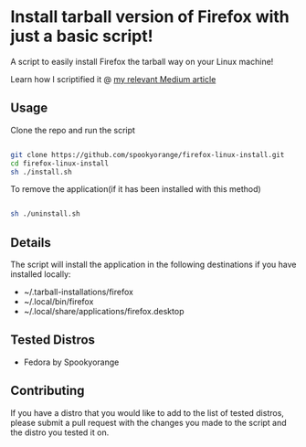 # Install tarball version of Firefox with just a basic script!

A script to easily install Firefox the tarball way on your Linux machine!

Learn how I scriptified it @ [my relevant Medium article](https://medium.com/@spookyorange/scriptifying-stuff-installation-for-tarball-of-mozilla-firefox-on-linux-4c10cd352265)

## Usage

Clone the repo and run the script
```bash

git clone https://github.com/spookyorange/firefox-linux-install.git
cd firefox-linux-install
sh ./install.sh

```

To remove the application(if it has been installed with this method)
```bash

sh ./uninstall.sh

```

## Details

The script will install the application in the following destinations if you have installed locally:

- ~/.tarball-installations/firefox
- ~/.local/bin/firefox
- ~/.local/share/applications/firefox.desktop

## Tested Distros

- Fedora by Spookyorange

## Contributing

If you have a distro that you would like to add to the list of tested distros, please submit a pull request with the changes you made to the script and the distro you tested it on.
